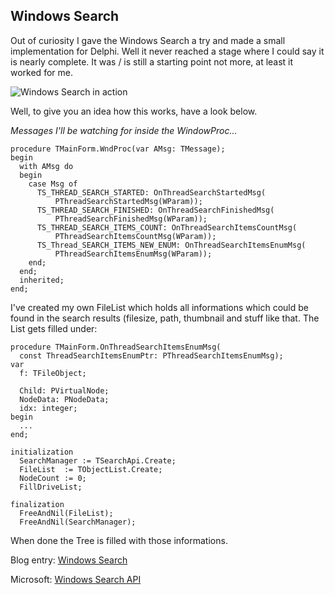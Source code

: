 ## Windows Search 

Out of curiosity I gave the Windows Search a try and made a small implementation for Delphi. Well it never reached a stage where I could say it is nearly complete. It was / is still a starting point not more, at least it worked for me. 

![Windows Search in action](https://github.com/Private-Storm/Blog/tree/master/Windows%20Search/Capture.png)

Well, to give you an idea how this works, have a look below.

*Messages I'll be watching for inside the WindowProc...*

```
procedure TMainForm.WndProc(var AMsg: TMessage);
begin
  with AMsg do
  begin
    case Msg of
      TS_THREAD_SEARCH_STARTED: OnThreadSearchStartedMsg(
          PThreadSearchStartedMsg(WParam));
      TS_THREAD_SEARCH_FINISHED: OnThreadSearchFinishedMsg(
          PThreadSearchFinishedMsg(WParam));
      TS_THREAD_SEARCH_ITEMS_COUNT: OnThreadSearchItemsCountMsg(
          PThreadSearchItemsCountMsg(WParam));
      TS_Thread_SEARCH_ITEMS_NEW_ENUM: OnThreadSearchItemsEnumMsg(
          PThreadSearchItemsEnumMsg(WParam));
    end;
  end;
  inherited;
end;
```
I've created my own FileList which holds all informations which could be found in the search results (filesize, path, thumbnail and stuff like that. The List gets filled under:

```
procedure TMainForm.OnThreadSearchItemsEnumMsg(
  const ThreadSearchItemsEnumPtr: PThreadSearchItemsEnumMsg);
var
  f: TFileObject;

  Child: PVirtualNode;
  NodeData: PNodeData;
  idx: integer;
begin
  ...
end;

initialization
  SearchManager := TSearchApi.Create;
  FileList  := TObjectList.Create;
  NodeCount := 0;
  FillDriveList;

finalization
  FreeAndNil(FileList);
  FreeAndNil(SearchManager);  
```

When done the Tree is filled with those informations.

Blog entry: [Windows Search](http://private-storm.de/2009/07/04/windows-search-project/)

Microsoft: [Windows Search API](https://docs.microsoft.com/de-de/windows/desktop/search/windows-search)


